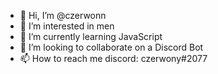 - 👋 Hi, I’m @czerwonn
- 👀 I’m interested in men
- 🌱 I’m currently learning JavaScript
- 💞️ I’m looking to collaborate on a Discord Bot
- 📫 How to reach me discord: czerwony#2077

<!---
czerwonn/czerwonn is a ✨ special ✨ repository because its `README.md` (this file) appears on your GitHub profile.
You can click the Preview link to take a look at your changes.
--->
